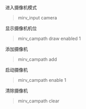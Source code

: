 进入摄像机模式
>mirv_input camera

显示摄像机机位
>mirv_campath draw enabled 1

添加摄像机
>mirv_campath add

启动摄像机
>mirv_campath enable 1

清除摄像机
>mirv_campath clear